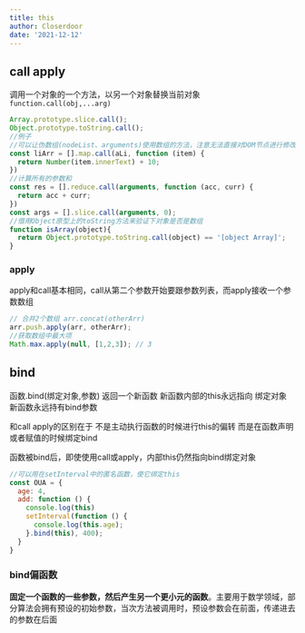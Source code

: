 ```yaml
---
title: this
author: Closerdoor
date: '2021-12-12'
---
```


## call apply
调用一个对象的一个方法，以另一个对象替换当前对象
`function.call(obj,...arg)`
```js
Array.prototype.slice.call();
Object.prototype.toString.call();
//例子 
//可以让伪数组(nodeList、arguments)使用数组的方法，注意无法直接对DOM节点进行修改
const liArr = [].map.call(aLi, function (item) {
  return Number(item.innerText) + 10;
})
//计算所有的参数和
const res = [].reduce.call(arguments, function (acc, curr) {
  return acc + curr;
})
const args = [].slice.call(arguments, 0);
//借用Object原型上的toString方法来验证下对象是否是数组
function isArray(object){
  return Object.prototype.toString.call(object) == '[object Array]';
}
```
### apply
apply和call基本相同，call从第二个参数开始要跟参数列表，而apply接收一个参数数组
```js
// 合并2个数组 arr.concat(otherArr)
arr.push.apply(arr, otherArr); 
//获取数组中最大项
Math.max.apply(null, [1,2,3]); // 3
```
## bind
函数.bind(绑定对象,参数) 返回一个新函数
新函数内部的this永远指向 绑定对象 新函数永远持有bind参数

和call apply的区别在于 不是主动执行函数的时候进行this的偏转 
而是在函数声明或者赋值的时候绑定bind

函数被bind后，即使使用call或apply，内部this仍然指向bind绑定对象
```js
//可以用在setInterval中的匿名函数，使它绑定this
const OUA = {
  age: 4,
  add: function () {
    console.log(this)
    setInterval(function () {
      console.log(this.age);
    }.bind(this), 400);
  }
}
```

### bind偏函数
**固定一个函数的一些参数，然后产生另一个更小元的函数**。主要用于数学领域，部分算法会拥有预设的初始参数，当次方法被调用时，预设参数会在前面，传递进去的参数在后面
